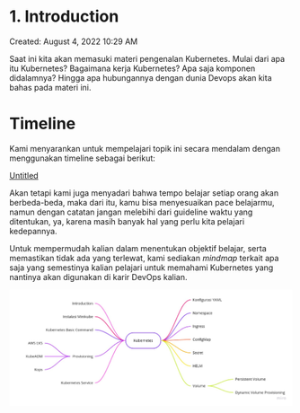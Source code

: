 # 1. Introduction

Created: August 4, 2022 10:29 AM

Saat ini kita akan memasuki materi pengenalan Kubernetes. Mulai dari apa itu Kubernetes? Bagaimana kerja Kubernetes? Apa saja komponen didalamnya? Hingga apa hubungannya dengan dunia Devops akan kita bahas pada materi ini.

# **Timeline**

Kami menyarankan untuk mempelajari topik ini secara mendalam dengan menggunakan timeline sebagai berikut:

[Untitled](1%20Introduction%200a4ae1998f5645f1b5cd9ddc3c67d4ce/Untitled%20Database%201b692ac8a82a42a2bef0b335d71f1bc7.csv)

Akan tetapi kami juga menyadari bahwa tempo belajar setiap orang akan berbeda-beda, maka dari itu, kamu bisa menyesuaikan pace belajarmu, namun dengan catatan jangan melebihi dari guideline waktu yang ditentukan, ya, karena masih banyak hal yang perlu kita pelajari kedepannya.

Untuk mempermudah kalian dalam menentukan objektif belajar, serta memastikan tidak ada yang terlewat, kami sediakan *mindmap* terkait apa saja yang semestinya kalian pelajari untuk memahami Kubernetes yang nantinya akan digunakan di karir DevOps kalian.

![DO -  Kubernetes Mindmap.jpg](1%20Introduction%200a4ae1998f5645f1b5cd9ddc3c67d4ce/DO_-__Kubernetes_Mindmap.jpg)